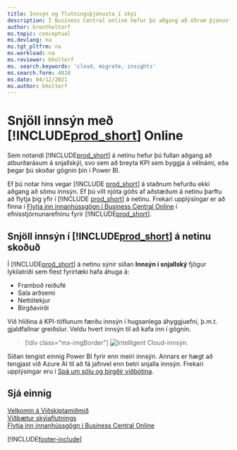```yaml
---
title: Innsýn og flutningsþjónusta í skýi
description: Í Business Central online hefur þú aðgang að öðrum þjónustum á netinu og þú getur fengið snjalla innsýn sem er byggð á Azure AI sem dæmi. Lestu áfram ef þú ert að íhuga að flytja þig frá innanhússútgáfu og yfir í skýið.
author: brentholtorf
ms.topic: conceptual
ms.devlang: na
ms.tgt_pltfrm: na
ms.workload: na
ms.reviewer: bholtorf
ms. search.keywords: 'cloud, migrate, insights'
ms.search.form: 4010
ms.date: 04/12/2021
ms.author: bholtorf
---
```


# Snjöll innsýn með [!INCLUDE[prod_short](includes/prod_short.md)] Online

Sem notandi [!INCLUDE[prod_short](includes/prod_short.md)] á netinu hefur þú fullan aðgang að atburðarásum á snjallskýi, svo sem að breyta KPI sem byggja á vélnámi, eða þegar þú skoðar gögnin þín í Power BI.  

Ef þú notar hins vegar [!INCLUDE [prod_short](includes/prod_short.md)] á staðnum hefurðu ekki aðgang að sömu innsýn. Ef þú vilt njóta góðs af aðstæðum á netinu þarftu að flytja þig yfir í [!INCLUDE [prod_short](includes/prod_short.md)] á netinu. Frekari upplýsingar er að finna í [Flytja inn innanhússgögn í Business Central Online](/dynamics365/business-central/dev-itpro/administration/migrate-data) í efnisstjórnunarefninu fyrir [!INCLUDE[prod_short](includes/prod_short.md)].  

## Snjöll innsýn í [!INCLUDE[prod_short](includes/prod_short.md)] á netinu skoðuð

Í [!INCLUDE[prod_short](includes/prod_short.md)] á netinu sýnir síðan **Innsýn í snjallský** fjögur lykilatriði sem flest fyrirtæki hafa áhuga á:

- Framboð reiðufé
- Sala arðsemi
- Nettótekjur
- Birgðavirði

Við hliðina á KPI-töflunum færðu innsýn í hugsanlega áhyggjuefni, þ.m.t. gjaldfallnar greiðslur. Veldu hvert innsýn til að kafa inn í gögnin.  

> [!div class="mx-imgBorder"]
> ![Intelligent Cloud-innsýn.](media/across-intelligent-cloud/intelligentcloudApril19.png "Sýnir snjallskýsinnsýn síðu í Business Central Online")

Síðan tengist einnig Power BI fyrir enn meiri innsýn. Annars er hægt að tengjast við Azure AI til að fá jafnvel enn betri snjalla innsýn. Frekari upplýsingar eru í [Spá um sölu og birgðir viðbótina](ui-extensions-sales-forecast.md).  

## Sjá einnig

[Velkomin á Viðskiptamiðmið](welcome.md)  
[Viðbætur skýjaflutnings](ui-extensions-data-replication.md)  
[Flytja inn innanhússgögn í Business Central Online](/dynamics365/business-central/dev-itpro/administration/migrate-data)  

[!INCLUDE[footer-include](includes/footer-banner.md)]